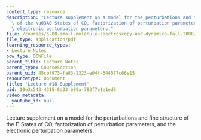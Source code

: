 ```yaml
---
content_type: resource
description: "Lecture supplement on a model for the perturbations and fine structure\
  \ of the \u03A0 States of CO, factorization of perturbation parameters, and the\
  \ electronic perturbation parameters."
file: /courses/5-80-small-molecule-spectroscopy-and-dynamics-fall-2008/10e3c54343158a33b89a783f7e1e1ed6_18s_analpertb.pdf
file_type: application/pdf
learning_resource_types:
- Lecture Notes
ocw_type: OCWFile
parent_title: Lecture Notes
parent_type: CourseSection
parent_uid: 45cbf973-fa83-2323-e04f-344577c66e15
resourcetype: Document
title: 'Lecture #18 Supplement'
uid: 10e3c543-4315-8a33-b89a-783f7e1e1ed6
video_metadata:
  youtube_id: null
---
```

Lecture supplement on a model for the perturbations and fine structure of the Π States of CO, factorization of perturbation parameters, and the electronic perturbation parameters.

